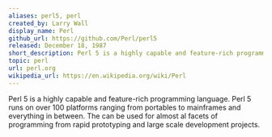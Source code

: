 ```yaml
---
aliases: perl5, perl
created_by: Larry Wall
display_name: Perl
github_url: https://github.com/Perl/perl5
released: December 18, 1987
short_description: Perl 5 is a highly capable and feature-rich programming language.
topic: perl
url: perl.org
wikipedia_url: https://en.wikipedia.org/wiki/Perl
---
```

Perl 5 is a highly capable and feature-rich programming language. Perl 5 runs on over 100 platforms ranging from portables to mainframes and everything in between. The can be used for almost al facets of programming from rapid prototyping and large scale development projects.
